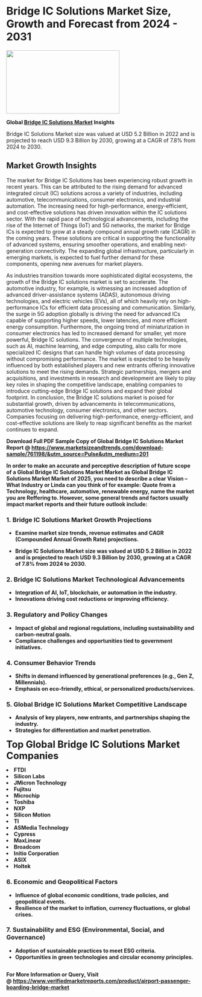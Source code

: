 <H1>Bridge IC Solutions Market Size, Growth and Forecast from 2024 - 2031</H1><img class="aligncenter size-medium wp-image-584254" src="https://thirdeyenews.in/wp-content/uploads/2024/09/Global-Market-Research-300x168.jpeg" alt="" width="300" height="168" /><p><strong>Global&nbsp;<a href="https://www.marketsizeandtrends.com/download-sample/761198/&amp;utm_source=Pulse&amp;utm_medium=201">Bridge IC Solutions Market</a> Insights</strong></p><p>Bridge IC Solutions Market size was valued at USD 5.2 Billion in 2022 and is projected to reach USD 9.3 Billion by 2030, growing at a CAGR of 7.8% from 2024 to 2030.</p><p><h2>Market Growth Insights</h2> <p>The market for Bridge IC Solutions has been experiencing robust growth in recent years. This can be attributed to the rising demand for advanced integrated circuit (IC) solutions across a variety of industries, including automotive, telecommunications, consumer electronics, and industrial automation. The increasing need for high-performance, energy-efficient, and cost-effective solutions has driven innovation within the IC solutions sector. With the rapid pace of technological advancements, including the rise of the Internet of Things (IoT) and 5G networks, the market for Bridge ICs is expected to grow at a steady compound annual growth rate (CAGR) in the coming years. These solutions are critical in supporting the functionality of advanced systems, ensuring smoother operations, and enabling next-generation connectivity. The expanding global infrastructure, particularly in emerging markets, is expected to fuel further demand for these components, opening new avenues for market players.</p> <p><strong></strong></p> <p>As industries transition towards more sophisticated digital ecosystems, the growth of the Bridge IC solutions market is set to accelerate. The automotive industry, for example, is witnessing an increased adoption of advanced driver-assistance systems (ADAS), autonomous driving technologies, and electric vehicles (EVs), all of which heavily rely on high-performance ICs for efficient data processing and communication. Similarly, the surge in 5G adoption globally is driving the need for advanced ICs capable of supporting higher speeds, lower latencies, and more efficient energy consumption. Furthermore, the ongoing trend of miniaturization in consumer electronics has led to increased demand for smaller, yet more powerful, Bridge IC solutions. The convergence of multiple technologies, such as AI, machine learning, and edge computing, also calls for more specialized IC designs that can handle high volumes of data processing without compromising performance. The market is expected to be heavily influenced by both established players and new entrants offering innovative solutions to meet the rising demands. Strategic partnerships, mergers and acquisitions, and investments in research and development are likely to play key roles in shaping the competitive landscape, enabling companies to introduce cutting-edge Bridge IC solutions and expand their global footprint. In conclusion, the Bridge IC solutions market is poised for substantial growth, driven by advancements in telecommunications, automotive technology, consumer electronics, and other sectors. Companies focusing on delivering high-performance, energy-efficient, and cost-effective solutions are likely to reap significant benefits as the market continues to expand.</p> <p><strong></p><p><span class=""><strong>Download Full PDF Sample Copy of Global Bridge IC Solutions Market Report</strong> @ <a href="https://www.marketsizeandtrends.com/download-sample/761198/&amp;utm_source=Pulse&amp;utm_medium=201" target="_blank">https://www.marketsizeandtrends.com/download-sample/761198/&amp;utm_source=Pulse&amp;utm_medium=201</a></span></p><p>In order to make an accurate and perceptive description of future scope of a Global&nbsp;Bridge IC Solutions Market Market as Global&nbsp;Bridge IC Solutions Market Market of 2025, you need to describe a clear Vision &ndash; What Industry or Linda can you think of for example: Quote from a Technology, healthcare, automotive, renewable energy, name the market you are Reffering to. However, some general trends and factors usually impact market reports and their future outlook include:</p><h3>1.&nbsp;<strong>Bridge IC Solutions Market Growth Projections</strong></h3><ul><li>Examine market size trends, revenue estimates and CAGR (Compounded Annual Growth Rate) projections.</li><li><p>Bridge IC Solutions Market size was valued at USD 5.2 Billion in 2022 and is projected to reach USD 9.3 Billion by 2030, growing at a CAGR of 7.8% from 2024 to 2030.</p></li></ul><h3>2.&nbsp;<strong>Bridge IC Solutions Market Technological Advancements</strong></h3><ul><li>Integration of AI, IoT, blockchain, or automation in the industry.</li><li>Innovations driving cost reductions or improving efficiency.</li></ul><h3>3.&nbsp;<strong>Regulatory and Policy Changes</strong></h3><ul><li>Impact of global and regional regulations, including sustainability and carbon-neutral goals.</li><li>Compliance challenges and opportunities tied to government initiatives.</li></ul><h3>4.&nbsp;<strong>Consumer Behavior Trends</strong></h3><ul><li>Shifts in demand influenced by generational preferences (e.g., Gen Z, Millennials).</li><li>Emphasis on eco-friendly, ethical, or personalized products/services.</li></ul><h3>5.&nbsp;<strong>Global Bridge IC Solutions Market Competitive Landscape</strong></h3><ul><li>Analysis of key players, new entrants, and partnerships shaping the industry.</li><li>Strategies for differentiation and market penetration.</li></ul><p data-pm-slice="1 1 []"><span style="color: inherit; font-family: inherit; font-size: 25px;">Top Global Bridge IC Solutions Market Companies</span></p><div class="" data-test-id=""><p><li>FTDI</li><li> Silicon Labs</li><li> JMicron Technology</li><li> Fujitsu</li><li> Microchip</li><li> Toshiba</li><li> NXP</li><li> Silicon Motion</li><li> TI</li><li> ASMedia Technology</li><li> Cypress</li><li> MaxLinear</li><li> Broadcom</li><li> Initio Corporation</li><li> ASIX</li><li> Holtek</li></p></div><h3>6.&nbsp;<strong>Economic and Geopolitical Factors</strong></h3><ul><li>Influence of global economic conditions, trade policies, and geopolitical events.</li><li>Resilience of the market to inflation, currency fluctuations, or global crises.</li></ul><h3>7.&nbsp;<strong>Sustainability and ESG (Environmental, Social, and Governance)</strong></h3><ul><li>Adoption of sustainable practices to meet ESG criteria.</li><li>Opportunities in green technologies and circular economy principles.</li></ul><h2><strong style="font-size: 14px;">For More Information or Query, Visit @&nbsp;</strong><a style="background-color: #ffffff; font-size: 14px;" href="https://www.marketsizeandtrends.com/report/bridge-ic-solutions-market/" target="_blank">https://www.verifiedmarketreports.com/product/airport-passenger-boarding-bridge-market</a></h2>
